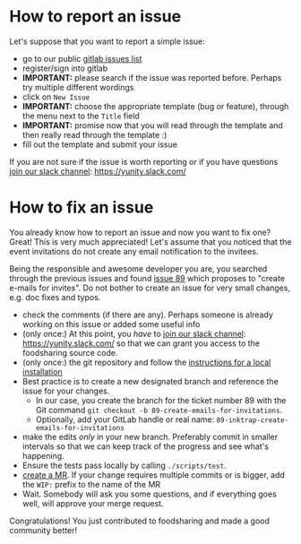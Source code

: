 # How to report an issue

Let's suppose that you want to report a simple issue:

 - go to our public [gitlab issues list](https://gitlab.com/foodsharing-dev/foodsharing/issues)
 - register/sign into gitlab
 - **IMPORTANT:** please search if the issue was reported before. Perhaps try multiple different wordings
 - click on ``New Issue``
 - **IMPORTANT:** choose the appropriate template (bug or feature), through the menu next to the ``Title`` field
 - **IMPORTANT:** promise now that you will read through the template and then really read through the template :)
 - fill out the template and submit your issue

If you are not sure if the issue is worth reporting or if you have questions [join our slack channel](./resources/links.md): <https://yunity.slack.com/>

# How to fix an issue

You already know how to report an issue and now you want to fix one? Great!
This is very much appreciated! Let's assume that you noticed that the event invitations
do not create any email notification to the invitees. 

Being the responsible and awesome developer you are, you searched through the
previous issues and found [issue
89](https://gitlab.com/foodsharing-dev/foodsharing/issues/89) which proposes to
"create e-mails for invites". Do not bother to create an issue for very small
changes, e.g. doc fixes and typos.

 - check the comments (if there are any). Perhaps someone is already working on this issue or added some useful info
 - (only once:) At this point, you *have* to [join our slack channel](./resources/links.md): <https://yunity.slack.com/> so that we can grant you access to the foodsharing source code.
 - (only once:) the git repository and follow the [instructions for a local installation]()
 - Best practice is to create a new designated branch and reference the issue for your changes.
    - In our case, you create the branch for the ticket number 89 with the Git command ``git checkout -b 89-create-emails-for-invitations``.
    - Optionally, add your GitLab handle or real name: ``89-inktrap-create-emails-for-invitations``
 - make the edits *only* in your new branch. Preferably commit in smaller intervals so that we can keep track of the progress and see what's happening.
 - Ensure the tests pass locally by calling ``./scripts/test``.
 - [create a MR](https://docs.gitlab.com/ee/gitlab-basics/add-merge-request.html). If your change requires multiple commits or is bigger, add the ``WIP:`` prefix to the name of the MR
 - Wait. Somebody will ask you some questions, and if everything goes well, will approve your merge request.

Congratulations! You just contributed to foodsharing and made a good community better!

